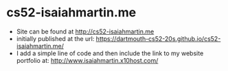 # cs52-isaiahmartin.me
* Site can be found at http://cs52-isaiahmartin.me
* initially published at the url: https://dartmouth-cs52-20s.github.io/cs52-isaiahmartin.me/
* I add a simple line of code and then include the link to my website portfolio at: http://www.isaiahmartin.x10host.com/
